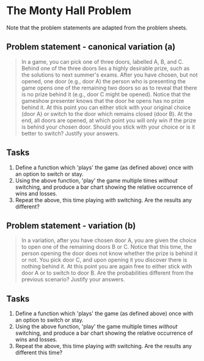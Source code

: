 # The Monty Hall Problem

Note that the problem statements are adapted from the problem sheets.

## Problem statement - canonical variation (a)

> In a game, you can pick one of three doors, labelled A, B, and C.
Behind one of the three doors lies a highly desirable prize, such as the solutions to next summer's exams.
After you have chosen, but not opened, one door (e.g., door A) the person who is presenting the game opens one of the remaining two doors so as to reveal that there is no prize behind it (e.g., door C might be opened).
Notice that the gameshow presenter knows that the door he opens has no prize behind it.
At this point you can either stick with your original choice (door A) or switch to the door which remains closed (door B).
At the end, all doors are opened, at which point you will only win if the prize is behind your chosen door.
Should you stick with your choice or is it better to switch?
Justify your answers.

## Tasks

 1. Define a function which 'plays' the game (as defined above) once with an option to switch or stay.
 2. Using the above function, 'play' the game multiple times _without_ switching, and produce a bar chart showing the relative occurrence of wins and losses.
 3. Repeat the above, this time playing _with_ switching. Are the results any different?

## Problem statement - variation (b)

>  In a variation, after you have chosen door A, you are given the choice to open one of the remaining doors B or C.
Notice that this time, the person opening the door does not know whether the prize is behind it or not.
You pick door C, and upon opening it you discover there is nothing behind it.
At this point you are again free to either stick with door A or to switch to door B.
Are the probabilities different from the previous scenario?
Justify your answers.

## Tasks

 1. Define a function which 'plays' the game (as defined above) once with an option to switch or stay.
 2. Using the above function, 'play' the game multiple times _without_ switching, and produce a bar chart showing the relative occurrence of wins and losses.
 3. Repeat the above, this time playing _with_ switching. Are the results any different this time?
